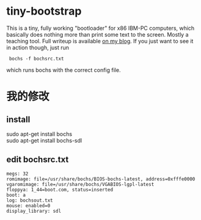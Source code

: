 # tiny-bootstrap

This is a tiny, fully working "bootloader" for x86 IBM-PC computers, which basically does nothing more than print some text to the screen. Mostly a teaching tool. Full writeup is available [on my blog](http://www.joebergeron.io/posts/post_two.html). If you just want to see it in action though, just run

     bochs -f bochsrc.txt

which runs bochs with the correct config file.



# 我的修改

## install
sudo apt-get install bochs   
sudo apt-get install bochs-sdl

## edit bochsrc.txt
```
megs: 32
romimage: file=/usr/share/bochs/BIOS-bochs-latest, address=0xfffe0000
vgaromimage: file=/usr/share/bochs/VGABIOS-lgpl-latest
floppya: 1_44=boot.com, status=inserted
boot: a
log: bochsout.txt
mouse: enabled=0
display_library: sdl
```
